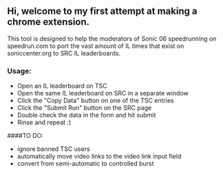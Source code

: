## Hi, welcome to my first attempt at making a chrome extension. 
This tool is designed to help the moderators of Sonic 06 speedrunning on speedrun.com to port the vast amount of IL times that exist on soniccenter.org to SRC IL leaderboards.

### Usage:
 - Open an IL leaderboard on TSC
 - Open the same IL leaderboard on SRC in a separate window
 - Click the "Copy Data" button on one of the TSC entries
 - Click the "Submit Run" button on the SRC page
 - Double check the data in the form and hit submit
 - Rinse and repeat :)


 ####TO DO:
 - ignore banned TSC users
 - automatically move video links to the video link input field
 - convert from semi-automatic to controlled burst
